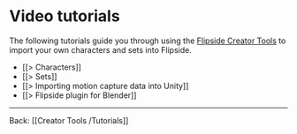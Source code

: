 # Video tutorials

The following tutorials guide you through using the [Flipside Creator Tools](/docs/2021.1/creator-tools) to import your own characters and sets into Flipside.

* [[> Characters]]
* [[> Sets]]
* [[> Importing motion capture data into Unity]]
* [[> Flipside plugin for Blender]]

---

Back: [[Creator Tools /Tutorials]]
